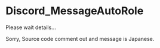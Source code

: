 # Discord_MessageAutoRole

Please wait details...

Sorry, Source code comment out and message is Japanese.

